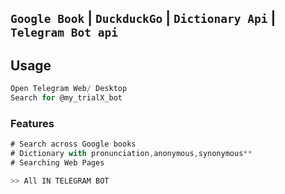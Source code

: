 ## `Google Book` | `DuckduckGo` | `Dictionary Api` | `Telegram Bot api`

## Usage

```javascript
Open Telegram Web/ Desktop
Search for @my_trialX_bot
```

### Features

```Javascript
# Search across Google books
# Dictionary with pronunciation,anonymous,synonymous**
# Searching Web Pages

>> All IN TELEGRAM BOT
```
